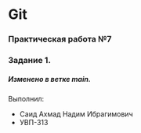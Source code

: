 # Git
### Практическая работа №7
### Задание 1.
##### Изменено в ветке main.
Выполнил:
* Саид Ахмад Надим Ибрагимович
* УВП-313
